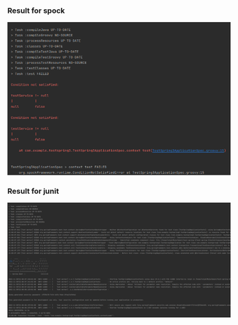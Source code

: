 ### Result for spock
![img.png](response_for_spock.png)

### Result for junit
![img.png](response_for_junit.png)
